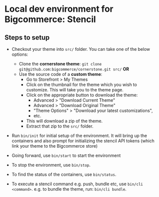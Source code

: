 # Local dev environment for Bigcommerce: Stencil

## Steps to setup

- Checkout your theme into `src/` folder. You can take one of the below options:

  - Clone the **cornerstone theme**: `git clone git@github.com:bigcommerce/cornerstone.git src/` **OR**
  - Use the source code of a **custom theme**:
    - Go to Storefront > My Themes
    - Click on the thumbnail for the theme which you wish to customize. This will take you to the theme page.
    - Click on the appropriate button to download the theme:
      - Advanced > "Download Current Theme"
      - Advanced > "Download Original Theme"
      - "Theme Options" > "Download your latest customizations",
      - etc.
    - This will download a zip of the theme.
    - Extract that zip to the `src/` folder.

- Run `bin/init` for initial setup of the environment. It will bring up the containers and also prompt for initializing the stencil API tokens (which link your theme to the Bigcommerce store)

- Going forward, use `bin/start` to start the environment
- To stop the environment, use `bin/stop`.
- To find the status of the containers, use `bin/status`.
- To execute a stencil command e.g. push, bundle etc, use `bin/cli <command>`. e.g. to bundle the theme, run: `bin/cli bundle`.
